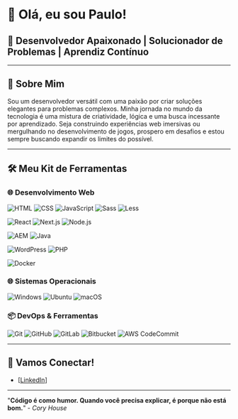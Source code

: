 # 👋 Olá, eu sou Paulo!

## 🚀 Desenvolvedor Apaixonado | Solucionador de Problemas | Aprendiz Contínuo

--------------------------------------------------------------------------------

## 🌟 Sobre Mim
Sou um desenvolvedor versátil com uma paixão por criar soluções elegantes para problemas complexos. Minha jornada no mundo da tecnologia é uma mistura de criatividade, lógica e uma busca incessante por aprendizado. Seja construindo experiências web imersivas ou mergulhando no desenvolvimento de jogos, prospero em desafios e estou sempre buscando expandir os limites do possível.

--------------------------------------------------------------------------------

## 🛠️ Meu Kit de Ferramentas

### 🌐 Desenvolvimento Web
![HTML](https://img.shields.io/badge/HTML5-E34F26?style=for-the-badge&logo=html5&logoColor=white)
![CSS](https://img.shields.io/badge/CSS3-1572B6?style=for-the-badge&logo=css3&logoColor=white)
![JavaScript](https://img.shields.io/badge/JavaScript-F7DF1E?style=for-the-badge&logo=javascript&logoColor=black)
![Sass](https://img.shields.io/badge/Sass-CC6699?style=for-the-badge&logo=sass&logoColor=white)
![Less](https://img.shields.io/badge/Less-1D365D?style=for-the-badge&logo=less&logoColor=white)

![React](https://img.shields.io/badge/React-61DAFB?style=for-the-badge&logo=react&logoColor=black)
![Next.js](https://img.shields.io/badge/Next.js-000000?style=for-the-badge&logo=nextdotjs&logoColor=white)
![Node.js](https://img.shields.io/badge/Node.js-339933?style=for-the-badge&logo=nodedotjs&logoColor=white)

![AEM](https://img.shields.io/badge/AEM-FF0000?style=for-the-badge&logo=adobe&logoColor=white)
![Java](https://img.shields.io/badge/Java-007396?style=for-the-badge&logo=java&logoColor=white)

![WordPress](https://img.shields.io/badge/WordPress-21759B?style=for-the-badge&logo=wordpress&logoColor=white)
![PHP](https://img.shields.io/badge/PHP-777BB4?style=for-the-badge&logo=php&logoColor=white)

![Docker](https://img.shields.io/badge/Docker-2496ED?style=for-the-badge&logo=docker&logoColor=white)

### 🌐 Sistemas Operacionais
![Windows](https://img.shields.io/badge/Windows-0078D6?style=for-the-badge&logo=windows&logoColor=white)
![Ubuntu](https://img.shields.io/badge/Ubuntu-E95420?style=for-the-badge&logo=ubuntu&logoColor=white)
![macOS](https://img.shields.io/badge/macOS-000000?style=for-the-badge&logo=apple&logoColor=white)

### 📦 DevOps & Ferramentas
![Git](https://img.shields.io/badge/Git-F05032?style=for-the-badge&logo=git&logoColor=white)
![GitHub](https://img.shields.io/badge/GitHub-181717?style=for-the-badge&logo=github&logoColor=white)
![GitLab](https://img.shields.io/badge/GitLab-FC6D26?style=for-the-badge&logo=gitlab&logoColor=white)
![Bitbucket](https://img.shields.io/badge/Bitbucket-0052CC?style=for-the-badge&logo=bitbucket&logoColor=white)
![AWS CodeCommit](https://img.shields.io/badge/AWS_CodeCommit-232F3E?style=for-the-badge&logo=amazonaws&logoColor=white)


--------------------------------------------------------------------------------

## 🎯 Vamos Conectar!
- [[LinkedIn](https://www.linkedin.com/in/paulo-costa-6b2a5818b/)]
  

--------------------------------------------------------------------------------

"**Código é como humor. Quando você precisa explicar, é porque não está bom.**" - *Cory House*
